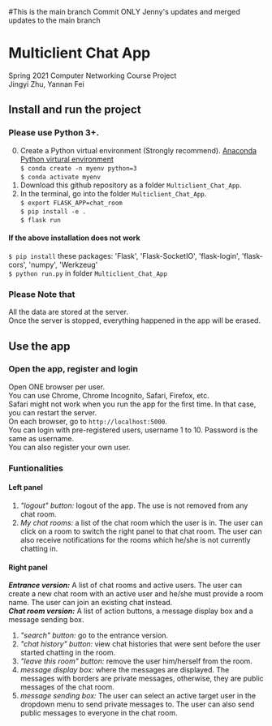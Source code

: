#This is the main branch
Commit ONLY Jenny's updates and merged updates to the main branch

# Multiclient Chat App
Spring 2021 Computer Networking Course Project <br>
Jingyi Zhu, Yannan Fei

## Install and run the project
### Please use Python 3+. <br>
0. Create a Python virtual environment (Strongly recommend).
<a href="https://docs.conda.io/projects/conda/en/latest/user-guide/tasks/manage-environments.html">Anaconda Python virtural environment</a></br>
`$ conda create -n myenv python=3` <br>
`$ conda activate myenv` <br>
1. Download this github repository as a folder `Multiclient_Chat_App`.</br>
2. In the terminal, go into the folder `Multiclient_Chat_App`.</br>
`$ export FLASK_APP=chat_room` </br>
`$ pip install -e .` </br>
`$ flask run` <br>
#### If the above installation does not work
`$ pip install` these packages: 'Flask', 'Flask-SocketIO', 'flask-login', 'flask-cors', 'numpy', 'Werkzeug' <br>
`$ python run.py` in folder `Multiclient_Chat_App` <br>
### Please Note that
All the data are stored at the server. <br>
Once the server is stopped, everything happened in the app will be erased. <br>

## Use the app
### Open the app, register and login
Open ONE browser per user. </br> You can use Chrome, Chrome Incognito, Safari, Firefox, etc. <br>
Safari might not work when you run the app for the first time. In that case, you can restart the server.<br>
On each browser, go to `http://localhost:5000`. <br>
You can login with pre-registered users, username 1 to 10. Password is the same as username. <br>
You can also register your own user. <br>

### Funtionalities
#### Left panel
1. <i>"logout" button:</i> logout of the app. The use is not removed from any chat room.<br>
2. <i>My chat rooms:</i> a list of the chat room which the user is in. The user can click on a room to switch the right panel to that chat room. The user can also receive notifications for the rooms which he/she is not currently chatting in.<br>
#### Right panel
<i><b>Entrance version:</b></i> A list of chat rooms and active users. The user can create a new chat room with an active user and he/she must provide a room name. The user can join an existing chat instead. <br>
<i><b>Chat room version:</b></i> A list of action buttons, a message display box and a message sending box. <br>
1. <i>"search" button:</i> go to the entrance version. <br>
2. <i>"chat history" button:</i> view chat histories that were sent before the user started chatting in the room. <br>
3. <i>"leave this room" button:</i> remove the user him/herself from the room. <br>
4. <i>message display box:</i> where the messages are displayed. The messages with borders are private messages, otherwise, they are public messages of the chat room. <br>
5. <i>message sending box:</i> The user can select an active target user in the dropdown menu to send private messages to. The user can also send public messages to everyone in the chat room. <br>